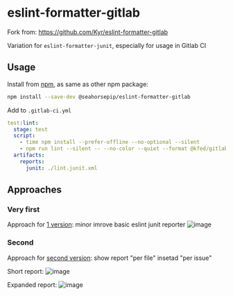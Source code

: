 # eslint-formatter-gitlab
Fork from: https://github.com/Kyr/eslint-formatter-gitlab

Variation for `eslint-formatter-junit`, especially for usage in Gitlab CI

## Usage
Install from [npm](https://www.npmjs.com/package/@seahorsepip/eslint-formatter-gitlab), as same as other npm package:
```bash
npm install --save-dev @seahorsepip/eslint-formatter-gitlab
```

Add to `.gitlab-ci.yml`
```yml
test:lint:
  stage: test
  script:
    - time npm install --prefer-offline --no-optional --silent
    - npm run lint --silent -- --no-color --quiet --format @kfed/gitlab --output-file ./lint.junit.xml
  artifacts:
    reports:
      junit: ./lint.junit.xml
```

## Approaches
### Very first
Approach for [1 version](/tags/v1.0.2): minor imrove basic eslint junit reporter
![image](https://user-images.githubusercontent.com/426462/56635505-837db480-666e-11e9-9190-4277288dd638.png)

### Second
Approach for [second version](/tags/v2.0.0): show report "per file" insetad "per issue"

Short report:
![image](https://user-images.githubusercontent.com/426462/56865302-3e8eb080-69d5-11e9-8465-5f7c51392fa5.png)

Expanded report:
![image](https://user-images.githubusercontent.com/426462/56865318-6716aa80-69d5-11e9-8f71-5089941e3d8e.png)

